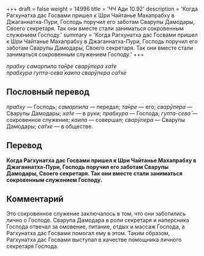 +++
draft = false
weight = 14996
title = 'ЧЧ Ади 10.92'
description = 'Когда Рагхунатха дас Госвами пришел к Шри Чайтанье Махапрабху в Джаганнатха-Пури, Господь поручил его заботам Сварупы Дамодары, Своего секретаря. Так они вместе стали заниматься сокровенным служением Господу.'
summary = 'Когда Рагхунатха дас Госвами пришел к Шри Чайтанье Махапрабху в Джаганнатха-Пури, Господь поручил его заботам Сварупы Дамодары, Своего секретаря. Так они вместе стали заниматься сокровенным служением Господу.'
+++

_прабху самарпила та̄н̇ре сварӯпера ха̄те  
прабхура гупта-сева̄ каила сварӯпера са̄тхе_

## Пословный перевод

_прабху_ — Господь; _самарпила_ — передал; _та̄н̇ре_ — его; _сварӯпера_ — Сварупы Дамодары; _ха̄те_ — в руки; _прабхура_ — Господа; _гупта_\-_сева̄_ — сокровенное служение; _каила_ — совершал; _сварӯпера_ — Сварупы Дамодары; _са̄тхе_ — в обществе.

## Перевод

**Когда Рагхунатха дас Госвами пришел к Шри Чайтанье Махапрабху в Джаганнатха-Пури, Господь поручил его заботам Сварупы Дамодары, Своего секретаря. Так они вместе стали заниматься сокровенным служением Господу.**

## Комментарий

Это сокровенное служение заключалось в том, что они заботились лично о Господе. Сварупа Дамодара в роли секретаря и наперсника Господа отвечал за омовение, питание, отдых и массаж Господа, а Рагхунатха дас Госвами помогал ему в этом. Таким образом, Рагхунатха дас Госвами выступал в качестве помощника личного секретаря Господа.
